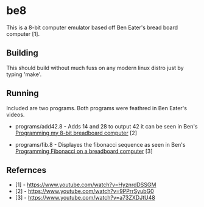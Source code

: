 # be8 

This is a 8-bit computer emulator based off Ben Eater's bread board computer [1]. 

## Building 

This should build without much fuss on any modern linux distro just by typing 'make'. 

## Running 

Included are two programs. Both programs were feathred in Ben Eater's videos. 

- programs/add42.8 - Adds 14 and 28 to output 42 it can be seen in Ben's [Programming my 8-bit breadboard computer](https://www.youtube.com/watch?v=9PPrrSyubG0) [2]

- programs/fib.8 - Displayes the fibonacci sequence as seen in Ben's [Programming Fibonacci on a breadboard computer](https://www.youtube.com/watch?v=a73ZXDJtU48) [3]

## Refernces

- [1] - https://www.youtube.com/watch?v=HyznrdDSSGM
- [2] - https://www.youtube.com/watch?v=9PPrrSyubG0
- [3] - https://www.youtube.com/watch?v=a73ZXDJtU48


